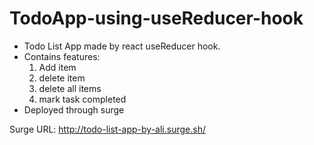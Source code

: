 # TodoApp-using-useReducer-hook

- Todo List App made by react useReducer hook.
- Contains features:
  1. Add item
  2. delete item
  3. delete all items
  4. mark task completed
- Deployed through surge

Surge URL: http://todo-list-app-by-ali.surge.sh/
